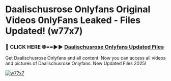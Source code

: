 # Daalischusrose Onlyfans Original Videos 0nlyFans Leaked - Files Updated! (w77x7)

<h3>🔴 CLICK HERE 🌐==►► <a href="https://tinyurl.com/ehrbuxhb" rel="nofollow">Daalischusrose Onlyfans Updated Files</a></h3>

Get Daalischusrose Onlyfans and all content. Now you can access all videos and pictures of Daalischusrose Onlyfans. New Updated Files 2025!

[![w77x7](https://i.imgur.com/lVYEuWS.gif)](https://tinyurl.com/ehrbuxhb)
